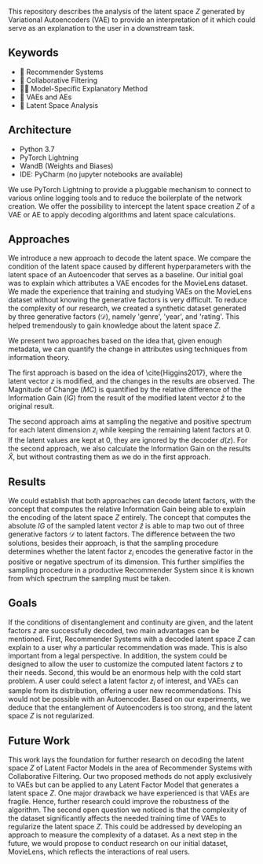 
This repository describes the analysis of the latent space $Z$ generated by Variational Autoencoders (VAE) to provide an interpretation of it which could serve as an explanation to the user in a downstream task.

## Keywords
- 🎥 Recommender Systems
- 👥 Collaborative Filtering
- ☝🏽 Model-Specific Explanatory Method
- 🚀 VAEs and AEs
- 🔎 Latent Space Analysis
  
## Architecture
- Python 3.7
- PyTorch Lightning
- WandB (Weights and Biases)
- IDE: PyCharm (no jupyter notebooks are available)

 We use PyTorch Lightning to provide a pluggable mechanism to connect to various online logging tools and to reduce the boilerplate of the network creation. We offer the possibility to intercept the latent space creation $Z$ of a VAE or AE to apply decoding algorithms and latent space calculations.  

## Approaches
We introduce a new approach to decode the latent space. We compare the condition of the latent space caused by different hyperparameters with the latent space of an Autoencoder that serves as a baseline. Our initial goal was to explain which attributes a VAE encodes for the MovieLens dataset. We made the experience that training and studying VAEs on the MovieLens dataset without knowing the generative factors is very difficult. To reduce the complexity of our research, we created a synthetic dataset generated by three generative factors ($\mathcal{D}$), namely 'genre', 'year', and 'rating'. This helped tremendously to gain knowledge about the latent space $Z$.


We present two approaches based on the idea that, given enough metadata, we can quantify the change in attributes using techniques from information theory. 

The first approach is based on the idea of \cite{Higgins2017}, where the latent vector $z$ is modified, and the changes in the results are observed. The Magnitude of Change ($MC$) is quantified by the relative difference of the Information Gain ($IG$) from the result of the modified latent vector $\hat{z}$ to the original result. 

The second approach aims at sampling the negative and positive spectrum for each latent dimension $z_i$ while keeping the remaining latent factors at 0. If the latent values are kept at $0$, they are ignored by the decoder $d(z)$. For the second approach, we also calculate the Information Gain on the results $\widehat{X}$, but without contrasting them as we do in the first approach.

## Results
We could establish that both approaches can decode latent factors, with the concept that computes the relative Information Gain being able to explain the encoding of the latent space $Z$ entirely. The concept that computes the absolute $IG$ of the sampled latent vector $\hat{z}$ is able to map two out of three generative factors $\mathcal{D}$ to latent factors. The difference between the two solutions, besides their approach, is that the sampling procedure determines whether the latent factor $z_i$ encodes the generative factor in the positive or negative spectrum of its dimension. This further simplifies the sampling procedure in a productive Recommender System since it is known from which spectrum the sampling must be taken. 


## Goals
If the conditions of disentanglement and continuity are given, and the latent factors $z$ are successfully decoded, two main advantages can be mentioned. First, Recommender Systems with a decoded latent space $Z$ can explain to a user why a particular recommendation was made. This is also important from a legal perspective. In addition, the system could be designed to allow the user to customize the computed latent factors $z$ to their needs. Second, this would be an enormous help with the cold start problem. A user could select a latent factor $z_i$ of interest, and VAEs can sample from its distribution, offering a user new recommendations. This would not be possible with an Autoencoder. Based on our experiments, we deduce that the entanglement of Autoencoders is too strong, and the latent space $Z$ is not regularized.

## Future Work
This work lays the foundation for further research on decoding the latent space $Z$ of Latent Factor Models in the area of Recommender Systems with Collaborative Filtering. Our two proposed methods do not apply exclusively to VAEs but can be applied to any Latent Factor Model that generates a latent space $Z$. One major drawback we have experienced is that VAEs are fragile. Hence, further research could improve the robustness of the algorithm. The second open question we noticed is that the complexity of the dataset significantly affects the needed training time of VAEs to regularize the latent space $Z$. This could be addressed by developing an approach to measure the complexity of a dataset. As a next step in the future, we would propose to conduct research on our initial dataset, MovieLens, which reflects the interactions of real users.